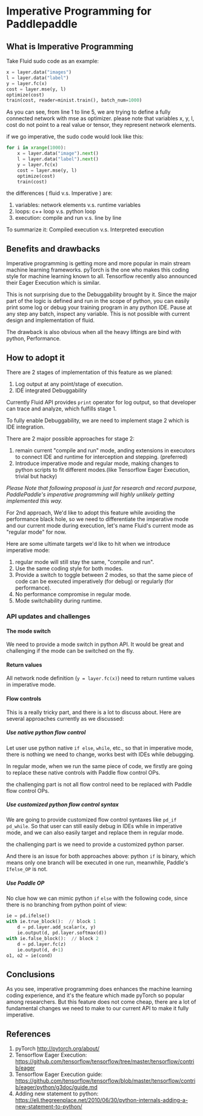 # Imperative Programming for Paddlepaddle

## What is Imperative Programming

Take Fluid sudo code as an example:

``` python
x = layer.data("images")
l = layer.data("label")
y = layer.fc(x)
cost = layer.mse(y, l)
optimize(cost)
train(cost, reader=minist.train(), batch_num=1000)
```

As you can see, from line 1 to line 5, we are trying to define a fully connected network with mse as optimizer. please note that variables x, y, l, cost do not point to a real value or tensor, they represent network elements.

if we go imperative, the sudo code would look like this:

```python
for i in xrange(1000):
    x = layer.data("image").next()
    l = layer.data("label").next()
    y = layer.fc(x)
    cost = layer.mse(y, l)
    optimize(cost)
    train(cost)
```

the differences ( fluid v.s. Imperative ) are:

1. variables: network elements v.s. runtime variables
1. loops: c++ loop v.s. python loop
1. execution: compile and run v.s. line by line

To summarize it: Compiled execution v.s. Interpreted execution

## Benefits and drawbacks

Imperative programming is getting more and more popular in main stream machine learning frameworks. pyTorch is the one who makes this coding style for machine learning known to all. Tensorflow recently also announced their Eager Execution which is similar.

This is not surprising due to the Debuggability brought by it. Since the major part of the logic is defined and run in the scope of python, you can easily print some log or debug your training program in any python IDE. Pause at any step any batch, inspect any variable. This is not possible with current design and implementation of fluid.

The drawback is also obvious when all the heavy liftings are bind with python, Performance.

## How to adopt it

There are 2 stages of implementation of this feature as we planed:

1. Log output at any point/stage of execution.
1. IDE integrated Debuggability

Currently Fluid API provides `print` operator for log output, so that developer can trace and analyze, which fulfills stage 1.

To fully enable Debuggability, we are need to implement stage 2 which is IDE integration.

There are 2 major possible approaches for stage 2:

1. remain current "compile and run" mode, anding extensions in executors to connect IDE and runtime for interception and stepping. (preferred)
1. Introduce imperative mode and regular mode, making changes to python scripts to fit different modes.(like Tensorflow Eager Execution, trivial but hacky)

*Please Note that following proposal is just for research and record purpose, PaddlePaddle's imperative programming will highly unlikely getting implemented this way.*

For 2nd approach, We'd like to adopt this feature while avoiding the performance black hole, so we need to differentiate the imperative mode and our current mode during execution, let's name Fluid's current mode as "regular mode" for now.

Here are some ultimate targets we'd like to hit when we introduce imperative mode:

1. regular mode will still stay the same, "compile and run".
1. Use the same coding style for both modes.
1. Provide a switch to toggle between 2 modes, so that the same piece of code can be executed imperatively (for debug) or regularly (for performance).
1. No performance compromise in regular mode.
1. Mode switchability during runtime.

### API updates and challenges

#### The mode switch

We need to provide a mode switch in python API. It would be great  and challenging if the mode can be switched on the fly.

#### Return values

All network node definition (`y = layer.fc(x)`) need to return runtime values in imperative mode.

#### Flow controls

This is a really tricky part, and there is a lot to discuss about. Here are several approaches currently as we discussed:

##### Use native python flow control

Let user use python native `if else`, `while`, etc., so that in imperative mode, there is nothing we need to change, works best with IDEs while debugging.

In regular mode, when we run the same piece of code, we firstly are going to replace these native controls with Paddle flow control OPs.

the challenging part is not all flow control need to be replaced with Paddle flow control OPs.

##### Use customized python flow control syntax

We are going to provide customized flow control syntaxes like `pd_if` `pd_while`. So that user can still easily debug in IDEs while in imperative mode, and we can also easily target and replace them in regular mode.

the challenging part is we need to provide a customized python parser.

And there is an issue for both approaches above: python `if` is binary, which means only one branch will be executed in one run, meanwhile, Paddle's `Ifelse_OP` is not.

##### Use Paddle OP

No clue how we can mimic python `if` `else` with the following code, since there is no branching from python point of view:

``` python
ie = pd.ifelse()
with ie.true_block():  // block 1
    d = pd.layer.add_scalar(x, y)
    ie.output(d, pd.layer.softmax(d))
with ie.false_block():  // block 2
    d = pd.layer.fc(z)
    ie.output(d, d+1)
o1, o2 = ie(cond)
```

## Conclusions
As you see, imperative programming does enhances the machine learning coding experience, and it's the feature which made pyTorch so popular among researchers. But this feature does not come cheap, there are a lot of fundamental changes we need to make to our current API to make it fully imperative.

## References

1. pyTorch http://pytorch.org/about/
1. Tensorflow Eager Execution: https://github.com/tensorflow/tensorflow/tree/master/tensorflow/contrib/eager 
1. Tensorflow Eager Execution guide: https://github.com/tensorflow/tensorflow/blob/master/tensorflow/contrib/eager/python/g3doc/guide.md
1. Adding new statement to python: https://eli.thegreenplace.net/2010/06/30/python-internals-adding-a-new-statement-to-python/
